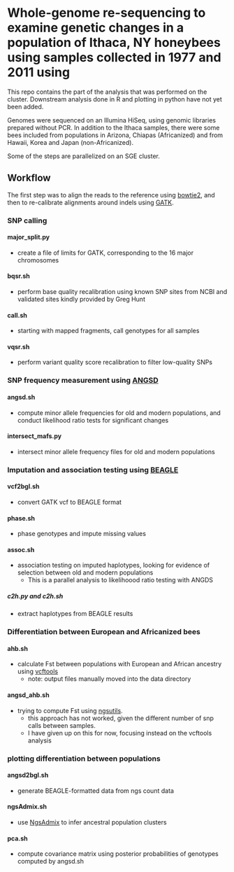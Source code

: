 # Whole-genome re-sequencing to examine genetic changes in a population of Ithaca, NY honeybees using samples collected in 1977 and 2011 using 

This repo contains the part of the analysis that was performed on the cluster. Downstream analysis done in R and plotting in python have not yet been added.

Genomes were sequenced on an Illumina HiSeq, using genomic libraries prepared without PCR. In addition to the Ithaca samples, there were some bees included from populations in Arizona, Chiapas (Africanized) and from Hawaii, Korea and Japan (non-Africanized).

Some of the steps are parallelized on an SGE cluster.

## Workflow
The first step was to align the reads to the reference using [bowtie2](http://bowtie-bio.sourceforge.net/bowtie2/index.shtml), and then to re-calibrate alignments around indels using [GATK](http://www.broadinstitute.org/gatk/gatkdocs/org_broadinstitute_sting_gatk_walkers_variantrecalibration_ApplyRecalibration.html).
### SNP calling
#### major_split.py
- create a file of limits for GATK, corresponding to the 16 major chromosomes
#### bqsr.sh
- perform base quality recalibration using known SNP sites from NCBI and validated sites kindly provided by Greg Hunt
#### call.sh
- starting with mapped fragments, call genotypes for all samples
#### vqsr.sh
- perform variant quality score recalibration to filter low-quality SNPs

### SNP frequency measurement using [ANGSD](http://popgen.dk/wiki/index.php/ANGSD)
#### angsd.sh
- compute minor allele frequencies for old and modern populations, and conduct likelihood ratio tests for significant changes
#### intersect_mafs.py
- intersect minor allele frequency files for old and modern populations


### Imputation and association testing using [BEAGLE](http://faculty.washington.edu/browning/beagle/beagle.html)
#### vcf2bgl.sh
- convert GATK vcf to BEAGLE format
#### phase.sh
- phase genotypes and impute missing values
#### assoc.sh
- association testing on imputed haplotypes, looking for evidence of selection between old and modern populations
   - This is a parallel analysis to likelihoood ratio testing with ANGDS
##### c2h.py and c2h.sh
- extract haplotypes from BEAGLE results
### Differentiation between European and Africanized bees 
#### ahb.sh
- calculate Fst between populations with European and African ancestry using [vcftools](http://vcftools.sourceforge.net/options.html)
   - note: output files manually moved into the data directory
#### angsd_ahb.sh
- trying to compute Fst using [ngsutils](https://github.com/ngsutils/ngsutils).
   - this approach has not worked, given the different number of snp calls between samples.
   - I have given up on this for now, focusing instead on the vcftools analysis

### plotting differentiation between populations
#### angsd2bgl.sh
- generate BEAGLE-formatted data from ngs count data
#### ngsAdmix.sh
- use [NgsAdmix](http://www.popgen.dk/software/index.php/NgsAdmix) to infer ancestral population clusters
#### pca.sh
- compute covariance matrix using posterior probabilities of genotypes computed by angsd.sh




